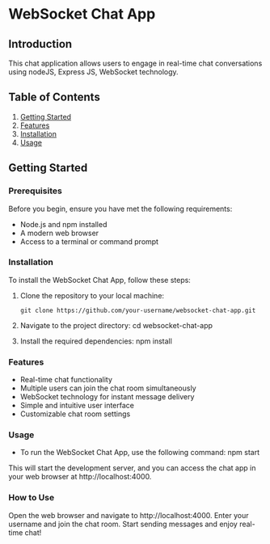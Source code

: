 # WebSocket Chat App

## Introduction

This chat application allows users to engage in real-time chat conversations using nodeJS, Express JS, WebSocket technology.

## Table of Contents

1. [Getting Started](#getting-started)
2. [Features](#features)
3. [Installation](#installation)
4. [Usage](#usage)


## Getting Started

### Prerequisites

Before you begin, ensure you have met the following requirements:

- Node.js and npm installed
- A modern web browser
- Access to a terminal or command prompt

### Installation

To install the WebSocket Chat App, follow these steps:

1. Clone the repository to your local machine:

   ```shell
   git clone https://github.com/your-username/websocket-chat-app.git
   
2. Navigate to the project directory:
   cd websocket-chat-app
   
4. Install the required dependencies:
   npm install

### Features

- Real-time chat functionality
- Multiple users can join the chat room simultaneously
- WebSocket technology for instant message delivery
- Simple and intuitive user interface
- Customizable chat room settings

### Usage

- To run the WebSocket Chat App, use the following command:
npm start

This will start the development server, and you can access the chat app in your web browser at http://localhost:4000.

### How to Use

Open the web browser and navigate to http://localhost:4000.
Enter your username and join the chat room.
Start sending messages and enjoy real-time chat!


